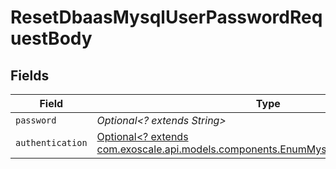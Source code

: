 # ResetDbaasMysqlUserPasswordRequestBody


## Fields

| Field                                                                                                                                            | Type                                                                                                                                             | Required                                                                                                                                         | Description                                                                                                                                      |
| ------------------------------------------------------------------------------------------------------------------------------------------------ | ------------------------------------------------------------------------------------------------------------------------------------------------ | ------------------------------------------------------------------------------------------------------------------------------------------------ | ------------------------------------------------------------------------------------------------------------------------------------------------ |
| `password`                                                                                                                                       | *Optional<? extends String>*                                                                                                                     | :heavy_minus_sign:                                                                                                                               | N/A                                                                                                                                              |
| `authentication`                                                                                                                                 | [Optional<? extends com.exoscale.api.models.components.EnumMysqlAuthenticationPlugin>](../../models/components/EnumMysqlAuthenticationPlugin.md) | :heavy_minus_sign:                                                                                                                               | N/A                                                                                                                                              |